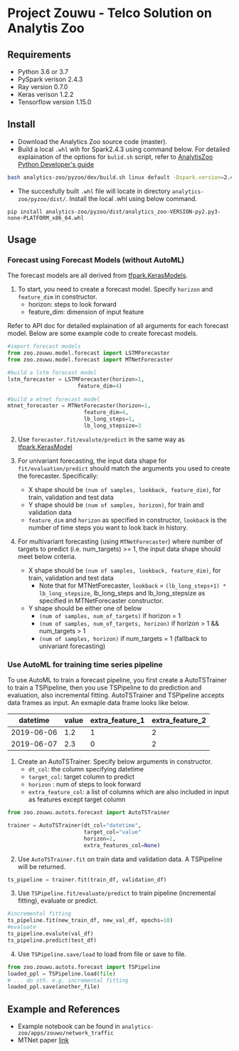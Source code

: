 # Project Zouwu - Telco Solution on Analytis Zoo


## Requirements
* Python 3.6 or 3.7
* PySpark verison 2.4.3
* Ray version 0.7.0
* Keras verison 1.2.2
* Tensorflow version 1.15.0

## Install 
  * Download the Analytics Zoo source code (master). 
  * Build a local ```.whl``` wih for Spark2.4.3 using command below. For detailed explaination of the options for ```bulid.sh``` script, refer to [AnalytisZoo Python Developer's guide](https://analytics-zoo.github.io/master/#DeveloperGuide/python/#build-whl-package-for-pip-install)
```bash
bash analytics-zoo/pyzoo/dev/build.sh linux default -Dspark.version=2.4.3 -Dbigdl.artifactId=bigdl-SPARK_2.4 -P spark_2.4+
```
  * The succesfully built ```.whl``` file will locate in directory ```analytics-zoo/pyzoo/dist/```. Install the local .whl using below command. 
```
pip install analytics-zoo/pyzoo/dist/analytics_zoo-VERSION-py2.py3-none-PLATFORM_x86_64.whl
```


## Usage

### Forecast using Forecast Models (without AutoML)

The forecast models are all derived from [tfpark.KerasModels](https://analytics-zoo.github.io/master/#APIGuide/TFPark/model/). 

1. To start, you need to create a forecast model. Specify ```horizon``` and ```feature_dim``` in constructor. 
    * horizon: steps to look forward
    * feature_dim: dimension of input feature

Refer to API doc for detailed explaination of all arguments for each forecast model.
Below are some example code to create forecast models.
```python
#import forecast models
from zoo.zouwu.model.forecast import LSTMForecaster
from zoo.zouwu.model.forecast import MTNetForecaster

#build a lstm forecast model
lstm_forecaster = LSTMForecaster(horizon=1, 
                      feature_dim=4)
                      
#build a mtnet forecast model
mtnet_forecaster = MTNetForecaster(horizon=1,
                        feature_dim=4,
                        lb_long_steps=1,
                        lb_long_stepsize=3
```
 
2. Use ```forecaster.fit/evalute/predict``` in the same way as [tfpark.KerasModel](https://analytics-zoo.github.io/master/#APIGuide/TFPark/model/)

3. For univariant forecasting, the input data shape for ```fit/evaluation/predict``` should match the arguments you used to create the forecaster. Specifically:
   * X shape should be ```(num of samples, lookback, feature_dim)```, for train, validation and test data
   * Y shape should be ```(num of samples, horizon)```, for train and validation data
   *  ```feature_dim``` and ```horizon``` as specified in constructor, ```lookback``` is the number of time steps you want to look back in history.

4. For multivariant forecasting (using ```MTNetForecaster```) where number of targets to predict (i.e. num_targets) >= 1, the input data shape should meet below criteria. 
   * X shape should be ```(num of samples, lookback, feature_dim)```, for train, validation and test data
       * Note that for MTNetForecaster, ```lookback``` = ```(lb_long_steps+1) * lb_long_stepsize```, lb_long_steps and lb_long_stepsize as specified in MTNetForecaster constructor. 
   * Y shape should be either one of below
       * ```(num of samples, num_of_targets)``` if horizon = 1
       * ```(num of samples, num_of_targets, horizon)``` if horizon > 1 && num_targets > 1
       * ```(num of samples, horizon)``` if num_targets = 1 (fallback to univariant forecasting)

### Use AutoML for training time series pipeline

To use AutoML to train a forecast pipeline, you first create a AutoTSTrainer to train a TSPipeline, then you use TSPipeline to do prediction and evaluation, also incremental fitting. AutoTSTrainer and TSPipeline accepts data frames as input. An exmaple data frame looks like below. 

  |datetime|value|extra_feature_1|extra_feature_2|
  | --------|----- |---| ---|
  |2019-06-06|1.2|1|2|
  |2019-06-07|2.3|0|2|
  

1. Create an AutoTSTrainer. Specify below arguments in constructor. 
    * ```dt_col```: the column specifying datetime 
    * ```target_col```: target column to predict
    * ```horizon``` : num of steps to look forward 
    * ```extra_feature_col```: a list of columns which are also included in input as features except target column
 ```python
 from zoo.zouwu.autots.forecast import AutoTSTrainer

 trainer = AutoTSTrainer(dt_col="datetime",
                         target_col="value"
                         horizon=1,
                         extra_features_col=None)

 ```
 
2. Use ```AutoTSTrainer.fit``` on train data and validation data. A TSPipeline will be returned. 
 ```python
 ts_pipeline = trainer.fit(train_df, validation_df)
 ```

3. Use ```TSPipeline.fit/evaluate/predict``` to train pipeline (incremental fitting), evaluate or predict. 
 ```python
 #incremental fitting
 ts_pipeline.fit(new_train_df, new_val_df, epochs=10)
 #evaluate
 ts_pipeline.evalute(val_df)
 ts_pipeline.predict(test_df)
 
 ```
4. Use ```TSPipeline.save/load``` to load from file or save to file. 
 ```python
 from zoo.zouwu.autots.forecast import TSPipeline
 loaded_ppl = TSPipeline.load(file)
 # ... do sth. e.g. incremental fitting
 loaded_ppl.save(another_file)
 ```

## Example and References
* Example notebook can be found in ```analytics-zoo/apps/zouwu/network_traffic```
* MTNet paper [link](https://arxiv.org/abs/1809.02105)
